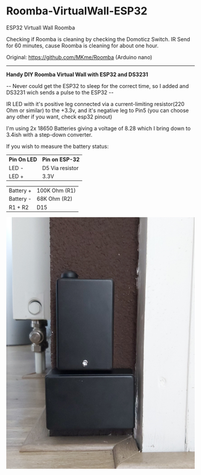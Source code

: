 # Roomba-VirtualWall-ESP32
ESP32 Virtuall Wall Roomba

Checking if Roomba is cleaning by checking the Domoticz Switch. IR Send for 60 minutes, cause Roomba is cleaning for about one hour.

Original: https://github.com/MKme/Roomba (Arduino nano)
<hr/>
<b>Handy DIY Roomba Virtual Wall with ESP32 and DS3231</b>

-- Never could get the ESP32 to sleep for the correct time, so I added and DS3231 wich sends a pulse to the ESP32 --

IR LED with it's positive leg connected via a current-limiting resistor(220 Ohm or similar) to the +3.3v, and it's negative leg to Pin5 (you can choose any other if you want, check esp32 pinout)

I'm using 2x 18650 Batteries giving a voltage of 8.28 which I bring down to 3.4ish with a step-down converter.

If you wish to measure the battery status:

<table>
  <tbody>
    <tr>
      <th>Pin On LED</th>
      <th>Pin on ESP-32</th>
    </tr>
    <tr>
      <td>LED -</td>
      <td>D5 Via resistor</td>
    </tr>
    <tr>
      <td>LED +</td>
      <td>3.3V</td>
    </tr>
  </tbody>
</table>

<table>
  <tbody>
    <tr>
      <td>Battery +</td>
      <td>100K Ohm (R1)</td>
    </tr>
    <tr>
      <td>Battery -</td>
      <td>68K Ohm (R2)</td>
    </tr>
    <tr>
      <td>R1 + R2</td>
      <td>D15</td>
    </tr>
  </tbody>
</table>

<p align="center">
  <a target="_blank" rel="noopener noreferrer" href="https://github.com/PatrickSt1991/Roomba-VirtualWall-ESP32/blob/main/20210126_134120.jpg"><img src="https://github.com/PatrickSt1991/Roomba-VirtualWall-ESP32/raw/main/20210126_134120.jpg" width="700" style="max-width:100%;"></a>
</p>
